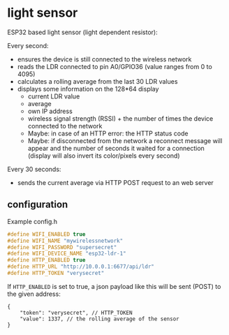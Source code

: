 # light sensor

ESP32 based light sensor (light dependent resistor):

Every second:
- ensures the device is still connected to the wireless network
- reads the LDR connected to pin A0/GPIO36 (value ranges from 0 to 4095)
- calculates a rolling average from the last 30 LDR values
- displays some information on the 128*64 display
    - current LDR value
    - average
    - own IP address
    - wireless signal strength (RSSI) + the number of times the device connected to the network
    - Maybe: in case of an HTTP error: the HTTP status code
    - Maybe: if disconnected from the network a reconnect message will appear and the number of seconds it waited for a connection (display will also invert its color/pixels every second)

Every 30 seconds:
- sends the current average via HTTP POST request to an web server

## configuration

Example config.h

```cpp
#define WIFI_ENABLED true
#define WIFI_NAME "mywirelessnetwork"
#define WIFI_PASSWORD "supersecret"
#define WIFI_DEVICE_NAME "esp32-ldr-1"
#define HTTP_ENABLED true
#define HTTP_URL "http://10.0.0.1:6677/api/ldr"
#define HTTP_TOKEN "verysecret"
```

If `HTTP_ENABLED` is set to true, a json payload like this will be sent (POST) to the given address:

```json5
{
    "token": "verysecret", // HTTP_TOKEN
    "value": 1337, // the rolling average of the sensor
}
```
